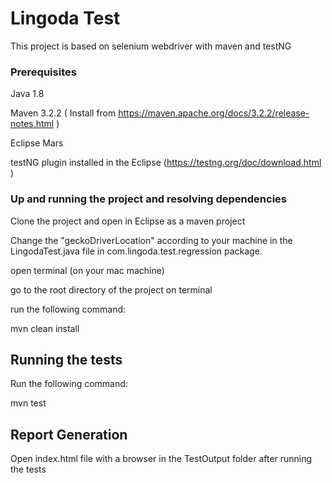 # Lingoda Test 
 This project is based on selenium webdriver with maven and testNG

### Prerequisites
Java 1.8 

Maven 3.2.2 ( Install from https://maven.apache.org/docs/3.2.2/release-notes.html )

Eclipse Mars

testNG plugin installed in the Eclipse (https://testng.org/doc/download.html )


### Up and running the project and resolving dependencies

Clone the project and open in Eclipse as a maven project

Change the "geckoDriverLocation" according to your machine in the LingodaTest.java file in com.lingoda.test.regression package.

open terminal (on your mac machine)

go to the root directory of the project on terminal

run the following command:

mvn clean install



## Running the tests

Run the following command:

mvn test

## Report Generation

Open index.html file with a browser in the TestOutput folder after running the tests
